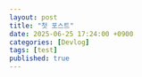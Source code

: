 ```yaml
---
layout: post
title: "첫 포스트"
date: 2025-06-25 17:24:00 +0900
categories: [Devlog]
tags: [test]
published: true
---
```

